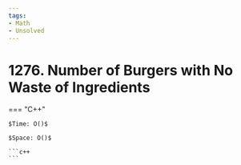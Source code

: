 ```yaml
---
tags:
- Math
- Unsolved
---
```



# 1276. Number of Burgers with No Waste of Ingredients

=== "C++"

    $Time: O()$

    $Space: O()$

    ```c++
    ```